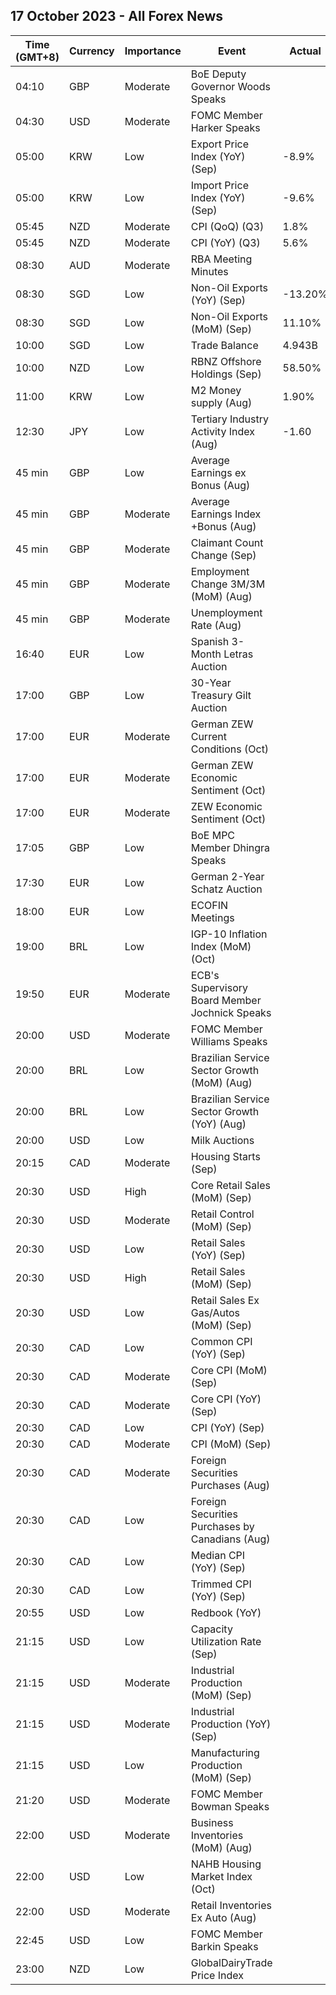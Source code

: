 ## 17 October 2023 - All Forex News

| Time (GMT+8) | Currency | Importance | Event | Actual | Forecast | Previous |
|------|----------|------------|-------|--------|----------|----------|
| 04:10 | GBP | Moderate | BoE Deputy Governor Woods Speaks |  |  |  |
| 04:30 | USD | Moderate | FOMC Member Harker Speaks |  |  |  |
| 05:00 | KRW | Low | Export Price Index (YoY) (Sep) | -8.9% |  | -7.9% |
| 05:00 | KRW | Low | Import Price Index (YoY) (Sep) | -9.6% |  | -9.2% |
| 05:45 | NZD | Moderate | CPI (QoQ) (Q3) | 1.8% | 2.0% | 1.1% |
| 05:45 | NZD | Moderate | CPI (YoY) (Q3) | 5.6% | 5.9% | 6.0% |
| 08:30 | AUD | Moderate | RBA Meeting Minutes |  |  |  |
| 08:30 | SGD | Low | Non-Oil Exports (YoY) (Sep) | -13.20% | -14.70% | -22.50% |
| 08:30 | SGD | Low | Non-Oil Exports (MoM) (Sep) | 11.10% | 3.20% | -6.60% |
| 10:00 | SGD | Low | Trade Balance | 4.943B |  | 3.215B |
| 10:00 | NZD | Low | RBNZ Offshore Holdings (Sep) | 58.50% |  | 58.60% |
| 11:00 | KRW | Low | M2 Money supply (Aug) | 1.90% |  | 2.10% |
| 12:30 | JPY | Low | Tertiary Industry Activity Index (Aug) | -1.60 |  | 0.60 |
| 45 min | GBP | Low | Average Earnings ex Bonus (Aug) |  | 7.8% | 7.8% |
| 45 min | GBP | Moderate | Average Earnings Index +Bonus (Aug) |  | 8.3% | 8.5% |
| 45 min | GBP | Moderate | Claimant Count Change (Sep) |  | 2.3K | 0.9K |
| 45 min | GBP | Moderate | Employment Change 3M/3M (MoM) (Aug) |  | -198K | -207K |
| 45 min | GBP | Moderate | Unemployment Rate (Aug) |  | 4.3% | 4.3% |
| 16:40 | EUR | Low | Spanish 3-Month Letras Auction |  |  | 3.452% |
| 17:00 | GBP | Low | 30-Year Treasury Gilt Auction |  |  | 4.704% |
| 17:00 | EUR | Moderate | German ZEW Current Conditions (Oct) |  | -80.8 | -79.4 |
| 17:00 | EUR | Moderate | German ZEW Economic Sentiment (Oct) |  | -9.3 | -11.4 |
| 17:00 | EUR | Moderate | ZEW Economic Sentiment (Oct) |  | -8.0 | -8.9 |
| 17:05 | GBP | Low | BoE MPC Member Dhingra Speaks |  |  |  |
| 17:30 | EUR | Low | German 2-Year Schatz Auction |  |  | 3.100% |
| 18:00 | EUR | Low | ECOFIN Meetings |  |  |  |
| 19:00 | BRL | Low | IGP-10 Inflation Index (MoM) (Oct) |  |  | 0.2% |
| 19:50 | EUR | Moderate | ECB's Supervisory Board Member Jochnick Speaks |  |  |  |
| 20:00 | USD | Moderate | FOMC Member Williams Speaks |  |  |  |
| 20:00 | BRL | Low | Brazilian Service Sector Growth (MoM) (Aug) |  |  | 0.5% |
| 20:00 | BRL | Low | Brazilian Service Sector Growth (YoY) (Aug) |  |  | 3.5% |
| 20:00 | USD | Low | Milk Auctions |  |  | 3,104.0 |
| 20:15 | CAD | Moderate | Housing Starts (Sep) |  | 240.0K | 252.8K |
| 20:30 | USD | High | Core Retail Sales (MoM) (Sep) |  | 0.2% | 0.6% |
| 20:30 | USD | Moderate | Retail Control (MoM) (Sep) |  |  | 0.1% |
| 20:30 | USD | Low | Retail Sales (YoY) (Sep) |  |  | 2.47% |
| 20:30 | USD | High | Retail Sales (MoM) (Sep) |  | 0.3% | 0.6% |
| 20:30 | USD | Low | Retail Sales Ex Gas/Autos (MoM) (Sep) |  |  | 0.2% |
| 20:30 | CAD | Low | Common CPI (YoY) (Sep) |  | 4.7% | 4.8% |
| 20:30 | CAD | Moderate | Core CPI (MoM) (Sep) |  |  | 0.1% |
| 20:30 | CAD | Moderate | Core CPI (YoY) (Sep) |  |  | 3.3% |
| 20:30 | CAD | Low | CPI (YoY) (Sep) |  | 4.0% | 4.0% |
| 20:30 | CAD | Moderate | CPI (MoM) (Sep) |  | 0.1% | 0.4% |
| 20:30 | CAD | Moderate | Foreign Securities Purchases (Aug) |  | 11.78B | 11.62B |
| 20:30 | CAD | Low | Foreign Securities Purchases by Canadians (Aug) |  |  | 2.61B |
| 20:30 | CAD | Low | Median CPI (YoY) (Sep) |  | 4.0% | 4.1% |
| 20:30 | CAD | Low | Trimmed CPI (YoY) (Sep) |  | 3.8% | 3.9% |
| 20:55 | USD | Low | Redbook (YoY) |  |  | 4.0% |
| 21:15 | USD | Low | Capacity Utilization Rate (Sep) |  | 79.6% | 79.7% |
| 21:15 | USD | Moderate | Industrial Production (MoM) (Sep) |  | 0.1% | 0.4% |
| 21:15 | USD | Moderate | Industrial Production (YoY) (Sep) |  |  | 0.25% |
| 21:15 | USD | Low | Manufacturing Production (MoM) (Sep) |  | 0.1% | 0.1% |
| 21:20 | USD | Moderate | FOMC Member Bowman Speaks |  |  |  |
| 22:00 | USD | Moderate | Business Inventories (MoM) (Aug) |  | 0.3% | 0.0% |
| 22:00 | USD | Low | NAHB Housing Market Index (Oct) |  | 44 | 45 |
| 22:00 | USD | Moderate | Retail Inventories Ex Auto (Aug) |  | 0.6% | 0.0% |
| 22:45 | USD | Low | FOMC Member Barkin Speaks |  |  |  |
| 23:00 | NZD | Low | GlobalDairyTrade Price Index |  |  | 4.4% |
